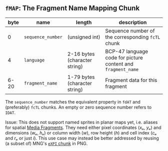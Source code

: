 `fMAP`: The Fragment Name Mapping Chunk
---------------------------------------

| byte | name              | length                        | description
|----- |------------------ |---------------                |------------
| 0    | `sequence_number` | (unsigned int)                | Sequence number of the corresponding `fcTL` chunk
| 4    | `language`        | 2-16 bytes (character string) | BCP-47 language code for picture content and `fragment_name`
| 6-20 | `fragment_name`   | 1-79 bytes (character string) | Fragment data for this fragment

The `sequence_number` matches the equivalent property in `fdAT` and (preferably) `fcTL` chunks. An empty or zero sequence number refers to `IDAT`.

Issue: This does not support named sprites in planar maps yet, i.e. aliases for spatial [Media Fragments](https://www.w3.org/TR/media-frags/). They need either pixel coordinates (_xₐ_, _yₐ_) and dimensions (_wₐ_, _hₐ_) or column width (_w_), row height (_h_) and cell index (_cₐ_ and _rₐ_ or just _i_). This use case may instead be better addressed by reusing (a subset of) MNG's [`eXPI` chunk](http://www.libpng.org/pub/mng/spec/#mng-eXPI) in PNG.
